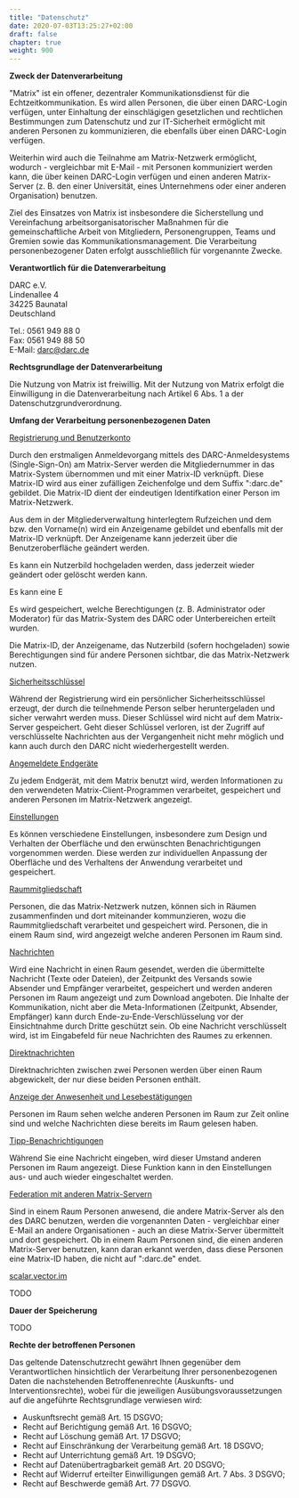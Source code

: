 ```yaml
---
title: "Datenschutz"
date: 2020-07-03T13:25:27+02:00
draft: false
chapter: true
weight: 900
---
```


**Zweck der Datenverarbeitung**

"Matrix" ist ein offener, dezentraler Kommunikationsdienst für die Echtzeitkommunikation. Es wird allen Personen, die über einen DARC-Login verfügen, unter Einhaltung der einschlägigen gesetzlichen und rechtlichen Bestimmungen zum Datenschutz und zur IT-Sicherheit ermöglicht mit anderen Personen zu kommunizieren, die ebenfalls über einen DARC-Login verfügen.

Weiterhin wird auch die Teilnahme am Matrix-Netzwerk ermöglicht, wodurch - vergleichbar mit E-Mail - mit Personen kommuniziert werden kann, die über keinen DARC-Login verfügen und einen anderen Matrix-Server (z. B. den einer Universität, eines Unternehmens oder einer anderen Organisation) benutzen.

Ziel des Einsatzes von Matrix ist insbesondere die Sicherstellung und Vereinfachung arbeitsorganisatorischer Maßnahmen für die gemeinschaftliche Arbeit von Mitgliedern, Personengruppen, Teams und Gremien sowie das Kommunikationsmanagement. Die Verarbeitung personenbezogener Daten erfolgt ausschließlich für vorgenannte Zwecke.

**Verantwortlich für die Datenverarbeitung**

DARC e.V.<br>
Lindenallee 4<br>
34225 Baunatal<br>
Deutschland

Tel.: 0561 949 88 0<br>
Fax: 0561 949 88 50<br>
E-Mail: darc@darc.de<br>

**Rechtsgrundlage der Datenverarbeitung**

Die Nutzung von Matrix ist freiwillig. Mit der Nutzung von Matrix erfolgt die Einwilligung in die Datenverarbeitung nach Artikel 6 Abs. 1 a der Datenschutzgrundverordnung.

**Umfang der Verarbeitung personenbezogenen Daten**

<u>Registrierung und Benutzerkonto</u>

Durch den erstmaligen Anmeldevorgang mittels des DARC-Anmeldesystems (Single-Sign-On) am Matrix-Server werden die Mitgliedernummer in das Matrix-System übernommen und mit einer Matrix-ID verknüpft. Diese Matrix-ID wird aus einer zufälligen Zeichenfolge und dem Suffix ":darc.de" gebildet. Die Matrix-ID dient der eindeutigen Identifkation einer Person im Matrix-Netzwerk.

Aus dem in der Mitgliederverwaltung hinterlegtem Rufzeichen und dem bzw. den Vorname(n) wird ein Anzeigename gebildet und ebenfalls mit der Matrix-ID verknüpft. Der Anzeigename kann jederzeit über die Benutzeroberfläche geändert werden.

Es kann ein Nutzerbild hochgeladen werden, dass jederzeit wieder geändert oder gelöscht werden kann.

Es kann eine E

Es wird gespeichert, welche Berechtigungen (z. B. Administrator oder Moderator) für das Matrix-System des DARC oder Unterbereichen erteilt wurden.

Die Matrix-ID, der Anzeigename, das Nutzerbild (sofern hochgeladen) sowie Berechtigungen sind für andere Personen sichtbar, die das Matrix-Netzwerk nutzen.

<u>Sicherheitsschlüssel</u>

Während der Registrierung wird ein persönlicher Sicherheitsschlüssel erzeugt, der durch die teilnehmende Person selber heruntergeladen und sicher verwahrt werden muss. Dieser Schlüssel wird nicht auf dem Matrix-Server gespeichert. Geht dieser Schlüssel verloren, ist der Zugriff auf verschlüsselte Nachrichten aus der Vergangenheit nicht mehr möglich und kann auch durch den DARC nicht wiederhergestellt werden.

<u>Angemeldete Endgeräte</u>

Zu jedem Endgerät, mit dem Matrix benutzt wird, werden Informationen zu den verwendeten Matrix-Client-Programmen verarbeitet, gespeichert und anderen Personen im Matrix-Netzwerk angezeigt.

<u>Einstellungen</u>

Es können verschiedene Einstellungen, insbesondere zum Design und Verhalten der Oberfläche und den erwünschten Benachrichtigungen vorgenommen werden. Diese werden zur individuellen Anpassung der Oberfläche und des Verhaltens der Anwendung verarbeitet und gespeichert.

<u>Raummitgliedschaft</u>

Personen, die das Matrix-Netzwerk nutzen, können sich in Räumen zusammenfinden und dort miteinander kommunzieren, wozu die Raummitgliedschaft verarbeitet und gespeichert wird. Personen, die in einem Raum sind, wird angezeigt welche anderen Personen im Raum sind.

<u>Nachrichten</u>

Wird eine Nachricht in einen Raum gesendet, werden die übermittelte Nachricht (Texte oder Dateien), der Zeitpunkt des Versands sowie Absender und Empfänger verarbeitet, gespeichert und werden anderen Personen im Raum angezeigt und zum Download angeboten. Die Inhalte der Kommunikation, nicht aber die Meta-Informationen (Zeitpunkt, Absender, Empfänger) kann durch Ende-zu-Ende-Verschlüsselung vor der Einsichtnahme durch Dritte geschützt sein. Ob eine Nachricht verschlüsselt wird, ist im Eingabefeld für neue Nachrichten des Raumes zu erkennen.

<u>Direktnachrichten</u>

Direktnachrichten zwischen zwei Personen werden über einen Raum abgewickelt, der nur diese beiden Personen enthält.

<u>Anzeige der Anwesenheit und Lesebestätigungen</u>

Personen im Raum sehen welche anderen Personen im Raum zur Zeit online sind und welche Nachrichten diese bereits im Raum gelesen haben.

<u>Tipp-Benachrichtigungen</u>

Während Sie eine Nachricht eingeben, wird dieser Umstand anderen Personen im Raum angezeigt. Diese Funktion kann in den Einstellungen aus- und auch wieder eingeschaltet werden.

<u>Federation mit anderen Matrix-Servern</u>

Sind in einem Raum Personen anwesend, die andere Matrix-Server als den des DARC benutzen, werden die vorgenannten Daten - vergleichbar einer E-Mail an andere Organisationen - auch an diese Matrix-Server übermittelt und dort gespeichert. Ob in einem Raum Personen sind, die einen anderen Matrix-Server benutzen, kann daran erkannt werden, dass diese Personen eine Matrix-ID haben, die nicht auf ":darc.de" endet.

<u>scalar.vector.im</u>

TODO

**Dauer der Speicherung**

TODO


**Rechte der betroffenen Personen**

Das geltende Datenschutzrecht gewährt Ihnen gegenüber dem Verantwortlichen hinsichtlich der Verarbeitung Ihrer personenbezogenen Daten die nachstehenden Betroffenenrechte (Auskunfts- und Interventionsrechte), wobei für die jeweiligen Ausübungsvoraussetzungen auf die angeführte Rechtsgrundlage verwiesen wird:

* Auskunftsrecht gemäß Art. 15 DSGVO;
* Recht auf Berichtigung gemäß Art. 16 DSGVO;
* Recht auf Löschung gemäß Art. 17 DSGVO;
* Recht auf Einschränkung der Verarbeitung gemäß Art. 18 DSGVO;
* Recht auf Unterrichtung gemäß Art. 19 DSGVO;
* Recht auf Datenübertragbarkeit gemäß Art. 20 DSGVO;
* Recht auf Widerruf erteilter Einwilligungen gemäß Art. 7 Abs. 3 DSGVO;
* Recht auf Beschwerde gemäß Art. 77 DSGVO.



